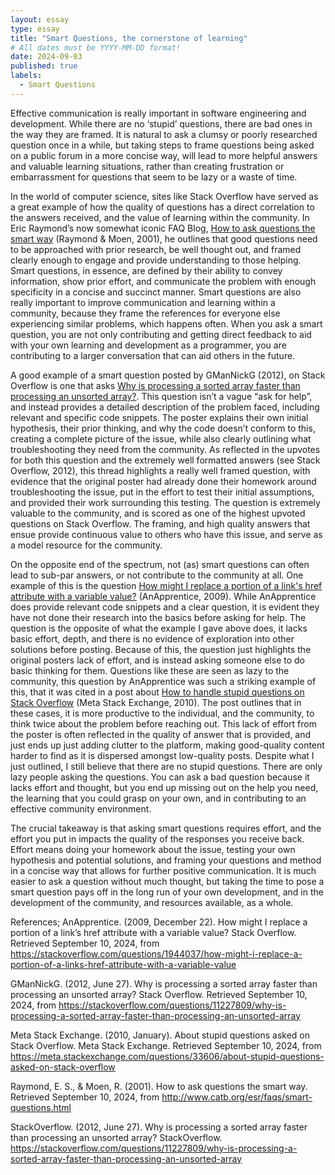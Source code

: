 ```yaml
---
layout: essay
type: essay
title: "Smart Questions, the cornerstone of learning"
# All dates must be YYYY-MM-DD format!
date: 2024-09-03
published: true
labels:
  - Smart Questions
---
```


Effective communication is really important in software engineering and development. While there are no ‘stupid’ questions, there are bad ones in the way they are framed. It is natural to ask a clumsy or poorly researched question once in a while, but taking steps to frame questions being asked on a public forum in a more concise way, will lead to more helpful answers and valuable learning situations, rather than creating frustration or embarrassment for questions that seem to be lazy or a waste of time. 

In the world of computer science, sites like Stack Overflow have served as a great example of how the quality of questions has a direct correlation to the answers received, and the value of learning within the community. In Eric Raymond’s now somewhat iconic FAQ Blog, [How to ask questions the smart way](http://www.catb.org/esr/faqs/smart-questions.html) (Raymond & Moen, 2001), he outlines that good questions need to be approached with prior research, be well thought out, and framed clearly enough to engage and provide understanding to those helping. Smart questions, in essence, are defined by their ability to convey information, show prior effort, and communicate the problem with enough specificity in a concise and succinct manner. 
Smart questions are also really important to improve communication and learning within a community, because they frame the references for everyone else experiencing similar problems, which happens often. When you ask a smart question, you are not only contributing and getting direct feedback to aid with your own learning and development as a programmer, you are contributing to a larger conversation that can aid others in the future.   

A good example of a smart question posted by GManNickG (2012), on Stack Overflow is one that asks [Why is processing a sorted array faster than processing an unsorted array?](https://stackoverflow.com/questions/11227809/why-is-processing-a-sorted-array-faster-than-processing-an-unsorted-array). This question isn’t a vague “ask for help”, and instead provides a detailed description of the problem faced, including relevant and specific code snippets. The poster explains their own initial hypothesis, their prior thinking, and why the code doesn’t conform to this, creating a complete picture of the issue, while also clearly outlining what troubleshooting they need from the community. As reflected in the upvotes for both this question and the extremely well formatted answers (see Stack Overflow, 2012), this thread highlights a really well framed question, with evidence that the original poster had already done their homework around troubleshooting the issue, put in the effort to test their initial assumptions, and provided their work surrounding this testing. The question is extremely valuable to the community, and is scored as one of the highest upvoted questions on Stack Overflow. The framing, and high quality answers that ensue provide continuous value to others who have this issue, and serve as a model resource for the community.

On the opposite end of the spectrum, not (as) smart questions can often lead to sub-par answers, or not contribute to the community at all. One example of this is the question [How might I replace a portion of a link's href attribute with a variable value?](https://stackoverflow.com/questions/1944037/how-might-i-replace-a-portion-of-a-links-href-attribute-with-a-variable-value) (AnApprentice, 2009). While AnApprentice does provide relevant code snippets and a clear question, it is evident they have not done their research into the basics before asking for help. The question is the opposite of what the example I gave above does, it lacks basic effort, depth, and there is no evidence of exploration into other solutions before posting. Because of this, the question just highlights the original posters lack of effort, and is instead asking someone else to do basic thinking for them. 
Questions like these are seen as lazy to the community, this question by AnApprentice was such a striking example of this, that it was cited in a post about [How to handle stupid questions on Stack Overflow](https://meta.stackexchange.com/questions/33606/about-stupid-questions-asked-on-stack-overflow) (Meta Stack Exchange, 2010). The post outlines that in these cases, it is more productive to the individual, and the community, to think twice about the problem before reaching out. This lack of effort from the poster is often reflected in the quality of answer that is provided, and just ends up just adding clutter to the platform, making good-quality content harder to find as it is dispersed amongst low-quality posts. 
Despite what I just outlined, I still believe that there are no stupid questions. There are only lazy people asking the questions. You can ask a bad question because it lacks effort and thought, but you end up missing out on the help you need, the learning that you could grasp on your own, and in contributing to an effective community environment.

The crucial takeaway is that asking smart questions requires effort, and the effort you put in impacts the quality of the responses you receive back. Effort means doing your homework about the issue, testing your own hypothesis and potential solutions, and framing your questions and method in a concise way that allows for further positive communication. It is much easier to ask a question without much thought, but taking the time to pose a smart question pays off in the long run of your own development, and in the development of the community, and resources available, as a whole. 



References;
AnApprentice. (2009, December 22). How might I replace a portion of a link’s href attribute with a variable value? Stack Overflow. Retrieved September 10, 2024, from <https://stackoverflow.com/questions/1944037/how-might-i-replace-a-portion-of-a-links-href-attribute-with-a-variable-value>

GManNickG. (2012, June 27). Why is processing a sorted array faster than processing an unsorted array? Stack Overflow. Retrieved September 10, 2024, from <https://stackoverflow.com/questions/11227809/why-is-processing-a-sorted-array-faster-than-processing-an-unsorted-array>

Meta Stack Exchange. (2010, January). About stupid questions asked on Stack Overflow. Meta Stack Exchange. Retrieved September 10, 2024, from <https://meta.stackexchange.com/questions/33606/about-stupid-questions-asked-on-stack-overflow>

Raymond, E. S., & Moen, R. (2001). How to ask questions the smart way. Retrieved September 10, 2024, from <http://www.catb.org/esr/faqs/smart-questions.html>

StackOverflow. (2012, June 27). Why is processing a sorted array faster than processing an unsorted array? StackOverflow. <https://stackoverflow.com/questions/11227809/why-is-processing-a-sorted-array-faster-than-processing-an-unsorted-array>

